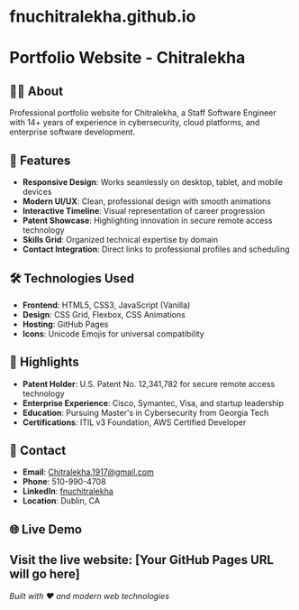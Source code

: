 # fnuchitralekha.github.io
# Portfolio Website - Chitralekha

## 👩‍💻 About
Professional portfolio website for Chitralekha, a Staff Software Engineer with 14+ years of experience in cybersecurity, cloud platforms, and enterprise software development.

## 🚀 Features
- **Responsive Design**: Works seamlessly on desktop, tablet, and mobile devices
- **Modern UI/UX**: Clean, professional design with smooth animations
- **Interactive Timeline**: Visual representation of career progression
- **Patent Showcase**: Highlighting innovation in secure remote access technology
- **Skills Grid**: Organized technical expertise by domain
- **Contact Integration**: Direct links to professional profiles and scheduling

## 🛠️ Technologies Used
- **Frontend**: HTML5, CSS3, JavaScript (Vanilla)
- **Design**: CSS Grid, Flexbox, CSS Animations
- **Hosting**: GitHub Pages
- **Icons**: Unicode Emojis for universal compatibility

## 🎯 Highlights
- **Patent Holder**: U.S. Patent No. 12,341,782 for secure remote access technology
- **Enterprise Experience**: Cisco, Symantec, Visa, and startup leadership
- **Education**: Pursuing Master's in Cybersecurity from Georgia Tech
- **Certifications**: ITIL v3 Foundation, AWS Certified Developer

## 📱 Contact
- **Email**: Chitralekha.1917@gmail.com
- **Phone**: 510-990-4708
- **LinkedIn**: [fnuchitralekha](https://linkedin.com/in/fnuchitralekha)
- **Location**: Dublin, CA

## 🌐 Live Demo
Visit the live website: [Your GitHub Pages URL will go here]
---
*Built with ❤️ and modern web technologies*
